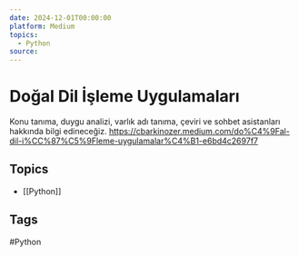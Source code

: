 ```yaml
---
date: 2024-12-01T00:00:00
platform: Medium
topics:
  - Python
source: 
---
```

# Doğal Dil İşleme Uygulamaları

Konu tanıma, duygu analizi, varlık adı tanıma, çeviri ve sohbet asistanları hakkında bilgi edineceğiz. https://cbarkinozer.medium.com/do%C4%9Fal-dil-i%CC%87%C5%9Fleme-uygulamalar%C4%B1-e6bd4c2697f7

## Topics
- [[Python]]

## Tags
#Python
